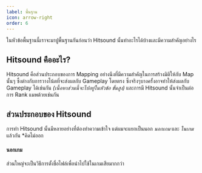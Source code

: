 ```yaml
---
label: พื้นฐาน
icon: arrow-right
order: 6
---
```

ในหัวข้อพื้นฐานนี้เราจะมาปูพื้นฐานกันก่อนว่า Hitsound นั้นทำอะไรได้บ้างและมีความสำคัญอย่างไร
## Hitsound คืออะไร?
Hitsound คือส่วนประกอบของการ Mapping อย่างนึงที่มีความสำคัญในการสร้างมิติให้กับ Map นั้นๆ ซึ้งต่างกับการวางโน้ตที่จะส่งผลกับ Gameplay โดยตรง ซึ่งจริงๆบางครั้งอาจทำให้ส่งผลกับ Gameplay ได้เช่นกัน *(เนื้อหาส่วนนี้จะไปอยู่ในหัวข้อ ขั้นสูง)* และการมี Hitsound นั้นจำเป็นต่อการ Rank แมพด้วยเช่นกัน
## ส่วนประกอบของ Hitsound
การทำ Hitsound นั้นมีหลายอย่างที่ต้องทำความเข้าใจ แต่ผมจะแยกเป็นนอก _นอกเกม_ และ _ในเกม_ แล้วกัน *คิดไม่ออก
#### นอกเกม
ส่วนใหญ่จะเป็นวิธีการตั้งชื่อไฟล์เพื่อนำไปใช้ในเกมเสียมากกว่า 

